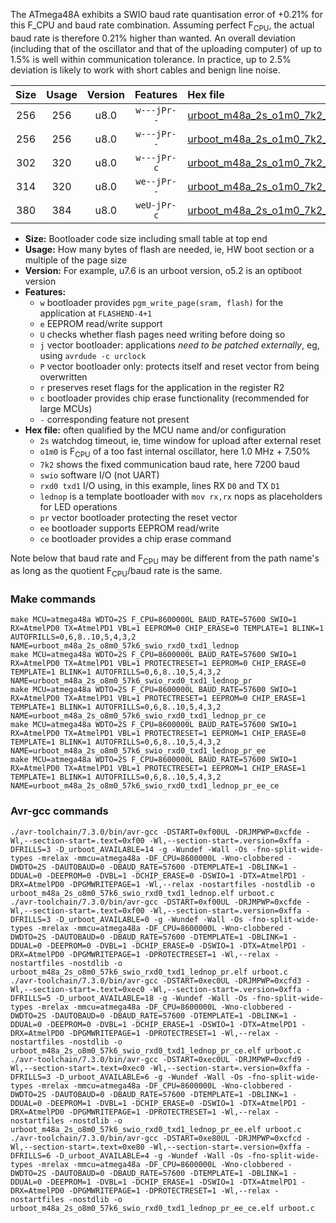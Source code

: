 The ATmega48A exhibits a SWIO baud rate quantisation error of +0.21% for this F_CPU and baud rate combination. Assuming perfect F<sub>CPU</sub>, the actual baud rate is therefore 0.21% higher than wanted. An overall deviation (including that of the oscillator and that of the uploading computer) of up to 1.5% is well within communication tolerance. In practice, up to 2.5% deviation is likely to work with short cables and benign line noise.

|Size|Usage|Version|Features|Hex file|
|:-:|:-:|:-:|:-:|:--|
|256|256|u8.0|`w---jPr--`|[urboot_m48a_2s_o1m0_7k2_swio_rxd0_txd1_lednop.hex](https://raw.githubusercontent.com/stefanrueger/urboot.hex/main/mcus/atmega48a/watchdog_2_s/internal_oscillator_o%2B7.50%25/%2B1m000000_hz/%2B%2B%2B7k2_baud/uart0_rxd0_txd1/lednop/urboot_m48a_2s_o1m0_7k2_swio_rxd0_txd1_lednop.hex)|
|256|256|u8.0|`w---jPr--`|[urboot_m48a_2s_o1m0_7k2_swio_rxd0_txd1_lednop_pr.hex](https://raw.githubusercontent.com/stefanrueger/urboot.hex/main/mcus/atmega48a/watchdog_2_s/internal_oscillator_o%2B7.50%25/%2B1m000000_hz/%2B%2B%2B7k2_baud/uart0_rxd0_txd1/lednop/urboot_m48a_2s_o1m0_7k2_swio_rxd0_txd1_lednop_pr.hex)|
|302|320|u8.0|`w---jPr-c`|[urboot_m48a_2s_o1m0_7k2_swio_rxd0_txd1_lednop_pr_ce.hex](https://raw.githubusercontent.com/stefanrueger/urboot.hex/main/mcus/atmega48a/watchdog_2_s/internal_oscillator_o%2B7.50%25/%2B1m000000_hz/%2B%2B%2B7k2_baud/uart0_rxd0_txd1/lednop/urboot_m48a_2s_o1m0_7k2_swio_rxd0_txd1_lednop_pr_ce.hex)|
|314|320|u8.0|`we--jPr--`|[urboot_m48a_2s_o1m0_7k2_swio_rxd0_txd1_lednop_pr_ee.hex](https://raw.githubusercontent.com/stefanrueger/urboot.hex/main/mcus/atmega48a/watchdog_2_s/internal_oscillator_o%2B7.50%25/%2B1m000000_hz/%2B%2B%2B7k2_baud/uart0_rxd0_txd1/lednop/urboot_m48a_2s_o1m0_7k2_swio_rxd0_txd1_lednop_pr_ee.hex)|
|380|384|u8.0|`weU-jPr-c`|[urboot_m48a_2s_o1m0_7k2_swio_rxd0_txd1_lednop_pr_ee_ce.hex](https://raw.githubusercontent.com/stefanrueger/urboot.hex/main/mcus/atmega48a/watchdog_2_s/internal_oscillator_o%2B7.50%25/%2B1m000000_hz/%2B%2B%2B7k2_baud/uart0_rxd0_txd1/lednop/urboot_m48a_2s_o1m0_7k2_swio_rxd0_txd1_lednop_pr_ee_ce.hex)|

- **Size:** Bootloader code size including small table at top end
- **Usage:** How many bytes of flash are needed, ie, HW boot section or a multiple of the page size
- **Version:** For example, u7.6 is an urboot version, o5.2 is an optiboot version
- **Features:**
  + `w` bootloader provides `pgm_write_page(sram, flash)` for the application at `FLASHEND-4+1`
  + `e` EEPROM read/write support
  + `U` checks whether flash pages need writing before doing so
  + `j` vector bootloader: applications *need to be patched externally*, eg, using `avrdude -c urclock`
  + `P` vector bootloader only: protects itself and reset vector from being overwritten
  + `r` preserves reset flags for the application in the register R2
  + `c` bootloader provides chip erase functionality (recommended for large MCUs)
  + `-` corresponding feature not present
- **Hex file:** often qualified by the MCU name and/or configuration
  + `2s` watchdog timeout, ie, time window for upload after external reset
  + `o1m0` is F<sub>CPU</sub> of a too fast internal oscillator, here 1.0 MHz + 7.50%
  + `7k2` shows the fixed communication baud rate, here 7200 baud
  + `swio` software I/O (not UART)
  + `rxd0 txd1` I/O using, in this example, lines RX `D0` and TX `D1`
  + `lednop` is a template bootloader with `mov rx,rx` nops as placeholders for LED operations
  + `pr` vector bootloader protecting the reset vector
  + `ee` bootloader supports EEPROM read/write
  + `ce` bootloader provides a chip erase command


Note below that baud rate and F<sub>CPU</sub> may be different from the path name's as long as the quotient F<sub>CPU</sub>/baud rate is the same.

### Make commands
```
make MCU=atmega48a WDTO=2S F_CPU=8600000L BAUD_RATE=57600 SWIO=1 RX=AtmelPD0 TX=AtmelPD1 VBL=1 EEPROM=0 CHIP_ERASE=0 TEMPLATE=1 BLINK=1 AUTOFRILLS=0,6,8..10,5,4,3,2 NAME=urboot_m48a_2s_o8m0_57k6_swio_rxd0_txd1_lednop
make MCU=atmega48a WDTO=2S F_CPU=8600000L BAUD_RATE=57600 SWIO=1 RX=AtmelPD0 TX=AtmelPD1 VBL=1 PROTECTRESET=1 EEPROM=0 CHIP_ERASE=0 TEMPLATE=1 BLINK=1 AUTOFRILLS=0,6,8..10,5,4,3,2 NAME=urboot_m48a_2s_o8m0_57k6_swio_rxd0_txd1_lednop_pr
make MCU=atmega48a WDTO=2S F_CPU=8600000L BAUD_RATE=57600 SWIO=1 RX=AtmelPD0 TX=AtmelPD1 VBL=1 PROTECTRESET=1 EEPROM=0 CHIP_ERASE=1 TEMPLATE=1 BLINK=1 AUTOFRILLS=0,6,8..10,5,4,3,2 NAME=urboot_m48a_2s_o8m0_57k6_swio_rxd0_txd1_lednop_pr_ce
make MCU=atmega48a WDTO=2S F_CPU=8600000L BAUD_RATE=57600 SWIO=1 RX=AtmelPD0 TX=AtmelPD1 VBL=1 PROTECTRESET=1 EEPROM=1 CHIP_ERASE=0 TEMPLATE=1 BLINK=1 AUTOFRILLS=0,6,8..10,5,4,3,2 NAME=urboot_m48a_2s_o8m0_57k6_swio_rxd0_txd1_lednop_pr_ee
make MCU=atmega48a WDTO=2S F_CPU=8600000L BAUD_RATE=57600 SWIO=1 RX=AtmelPD0 TX=AtmelPD1 VBL=1 PROTECTRESET=1 EEPROM=1 CHIP_ERASE=1 TEMPLATE=1 BLINK=1 AUTOFRILLS=0,6,8..10,5,4,3,2 NAME=urboot_m48a_2s_o8m0_57k6_swio_rxd0_txd1_lednop_pr_ee_ce
```

### Avr-gcc commands
```
./avr-toolchain/7.3.0/bin/avr-gcc -DSTART=0xf00UL -DRJMPWP=0xcfde -Wl,--section-start=.text=0xf00 -Wl,--section-start=.version=0xffa -DFRILLS=3 -D_urboot_AVAILABLE=14 -g -Wundef -Wall -Os -fno-split-wide-types -mrelax -mmcu=atmega48a -DF_CPU=8600000L -Wno-clobbered -DWDTO=2S -DAUTOBAUD=0 -DBAUD_RATE=57600 -DTEMPLATE=1 -DBLINK=1 -DDUAL=0 -DEEPROM=0 -DVBL=1 -DCHIP_ERASE=0 -DSWIO=1 -DTX=AtmelPD1 -DRX=AtmelPD0 -DPGMWRITEPAGE=1 -Wl,--relax -nostartfiles -nostdlib -o urboot_m48a_2s_o8m0_57k6_swio_rxd0_txd1_lednop.elf urboot.c
./avr-toolchain/7.3.0/bin/avr-gcc -DSTART=0xf00UL -DRJMPWP=0xcfde -Wl,--section-start=.text=0xf00 -Wl,--section-start=.version=0xffa -DFRILLS=3 -D_urboot_AVAILABLE=0 -g -Wundef -Wall -Os -fno-split-wide-types -mrelax -mmcu=atmega48a -DF_CPU=8600000L -Wno-clobbered -DWDTO=2S -DAUTOBAUD=0 -DBAUD_RATE=57600 -DTEMPLATE=1 -DBLINK=1 -DDUAL=0 -DEEPROM=0 -DVBL=1 -DCHIP_ERASE=0 -DSWIO=1 -DTX=AtmelPD1 -DRX=AtmelPD0 -DPGMWRITEPAGE=1 -DPROTECTRESET=1 -Wl,--relax -nostartfiles -nostdlib -o urboot_m48a_2s_o8m0_57k6_swio_rxd0_txd1_lednop_pr.elf urboot.c
./avr-toolchain/7.3.0/bin/avr-gcc -DSTART=0xec0UL -DRJMPWP=0xcfd3 -Wl,--section-start=.text=0xec0 -Wl,--section-start=.version=0xffa -DFRILLS=5 -D_urboot_AVAILABLE=18 -g -Wundef -Wall -Os -fno-split-wide-types -mrelax -mmcu=atmega48a -DF_CPU=8600000L -Wno-clobbered -DWDTO=2S -DAUTOBAUD=0 -DBAUD_RATE=57600 -DTEMPLATE=1 -DBLINK=1 -DDUAL=0 -DEEPROM=0 -DVBL=1 -DCHIP_ERASE=1 -DSWIO=1 -DTX=AtmelPD1 -DRX=AtmelPD0 -DPGMWRITEPAGE=1 -DPROTECTRESET=1 -Wl,--relax -nostartfiles -nostdlib -o urboot_m48a_2s_o8m0_57k6_swio_rxd0_txd1_lednop_pr_ce.elf urboot.c
./avr-toolchain/7.3.0/bin/avr-gcc -DSTART=0xec0UL -DRJMPWP=0xcfd9 -Wl,--section-start=.text=0xec0 -Wl,--section-start=.version=0xffa -DFRILLS=3 -D_urboot_AVAILABLE=6 -g -Wundef -Wall -Os -fno-split-wide-types -mrelax -mmcu=atmega48a -DF_CPU=8600000L -Wno-clobbered -DWDTO=2S -DAUTOBAUD=0 -DBAUD_RATE=57600 -DTEMPLATE=1 -DBLINK=1 -DDUAL=0 -DEEPROM=1 -DVBL=1 -DCHIP_ERASE=0 -DSWIO=1 -DTX=AtmelPD1 -DRX=AtmelPD0 -DPGMWRITEPAGE=1 -DPROTECTRESET=1 -Wl,--relax -nostartfiles -nostdlib -o urboot_m48a_2s_o8m0_57k6_swio_rxd0_txd1_lednop_pr_ee.elf urboot.c
./avr-toolchain/7.3.0/bin/avr-gcc -DSTART=0xe80UL -DRJMPWP=0xcfcd -Wl,--section-start=.text=0xe80 -Wl,--section-start=.version=0xffa -DFRILLS=6 -D_urboot_AVAILABLE=4 -g -Wundef -Wall -Os -fno-split-wide-types -mrelax -mmcu=atmega48a -DF_CPU=8600000L -Wno-clobbered -DWDTO=2S -DAUTOBAUD=0 -DBAUD_RATE=57600 -DTEMPLATE=1 -DBLINK=1 -DDUAL=0 -DEEPROM=1 -DVBL=1 -DCHIP_ERASE=1 -DSWIO=1 -DTX=AtmelPD1 -DRX=AtmelPD0 -DPGMWRITEPAGE=1 -DPROTECTRESET=1 -Wl,--relax -nostartfiles -nostdlib -o urboot_m48a_2s_o8m0_57k6_swio_rxd0_txd1_lednop_pr_ee_ce.elf urboot.c
```

